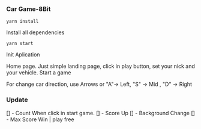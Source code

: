 ### Car Game-8Bit

`yarn install` <p>Install all dependencies</p>
`yarn start` <p>Init Aplication</p>

  <p>Home page. Just simple landing page, click in play button, set your nick and your vehicle. Start a game</p>
  <p>For change car direction, use Arrows or "A"-> Left, "S" -> Mid , "D" -> Right</p>

### Update

[] - Count When click in start game.
[] - Score Up
[] - Background Change
[] - Max Score Win | play free
